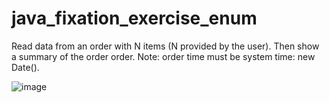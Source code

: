 # java_fixation_exercise_enum

Read data from an order with N items (N provided by the user). Then show a summary of the order order.
Note: order time must be system time: new Date().

![image](https://user-images.githubusercontent.com/56850689/165857179-250394dc-0c21-4298-b002-c3fccc7377f7.png)
